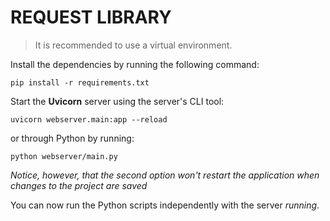 # REQUEST LIBRARY

> It is recommended to use a virtual environment.

Install the dependencies by running the following command:

```pip install -r requirements.txt```

Start the **Uvicorn** server using the server's CLI tool:

```uvicorn webserver.main:app --reload```

or through Python by running:

```python webserver/main.py```

_Notice, however, that the second option won't restart the application when changes to the project are saved_

You can now run the Python scripts independently with the server _running_. 
 